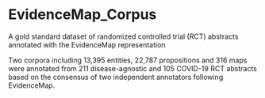 # EvidenceMap_Corpus
A gold standard dataset of randomized controlled trial (RCT) abstracts annotated with the EvidenceMap representation    

Two corpora including 13,395 entities, 22,787 propositions and 316 maps were annotated from 211 disease-agnostic and 105 COVID-19 RCT abstracts based on the consensus of two independent annotators following EvidenceMap. 
